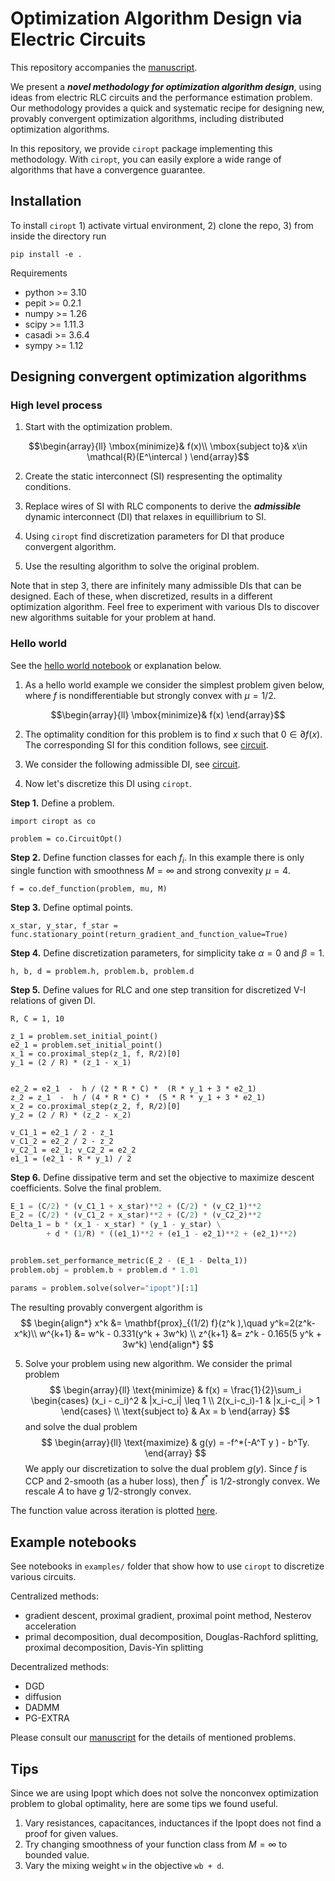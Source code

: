 

# Optimization Algorithm Design via Electric Circuits
 
This repository accompanies the [manuscript](XXX).

We present a ***novel methodology for optimization algorithm design***, 
using ideas from electric RLC circuits and the performance estimation problem. 
Our methodology provides a quick and systematic recipe for designing new, provably convergent optimization algorithms, including distributed optimization algorithms. 

In this repository, we provide `ciropt` package implementing this methodology.
With `ciropt`, you can easily explore a wide range of algorithms that have a convergence guarantee.
 

## Installation
To install `ciropt` 1) activate virtual environment, 2) clone the repo, 3) from inside the directory run 
```python3
pip install -e .
```
Requirements
* python >= 3.10
* pepit >= 0.2.1
* numpy >= 1.26
* scipy >= 1.11.3
* casadi >= 3.6.4
* sympy >= 1.12


## Designing convergent optimization algorithms 

### High level process
1. Start with the optimization problem. 
```math
\begin{array}{ll}
\mbox{minimize}& f(x)\\
    \mbox{subject to}& x\in \mathcal{R}(E^\intercal )
\end{array}
```

2. Create the static interconnect (SI) respresenting the optimality conditions.

3. Replace wires of SI with RLC components to derive the ***admissible*** dynamic interconnect (DI) that relaxes in equillibrium to SI.

4. Using `ciropt` find discretization parameters for DI that produce convergent algorithm.

5. Use the resulting algorithm to solve the original problem. 

Note that in step 3, there are infinitely many admissible DIs that can be designed. 
Each of these, when discretized, results in a different optimization algorithm. 
Feel free to experiment with various DIs to discover new algorithms suitable for your problem at hand.


### Hello world
See the
[hello world notebook](https://github.com/cvxgrp/mlr_fitting/tree/main/examples/hello_world.ipynb)
or explanation below.

1. As a hello world example we consider the simplest problem given below, where $f$
is nondifferentiable but strongly convex with $\mu=1/2$.
```math
\begin{array}{ll}
\mbox{minimize}& f(x)
\end{array}
```
2. The optimality condition for this problem is to find $x$ such that
$0 \in \partial f(x)$. The corresponding SI for this condition follows, see
[circuit](./examples/figures/hello_world_si.pdf).

3. We consider the following admissible DI, see 
[circuit](./examples/figures/hello_world_di.pdf).

4. Now let's discretize this DI using `ciropt`.


**Step 1.** Define a problem.
```python3
import ciropt as co

problem = co.CircuitOpt()
```

**Step 2.** Define function classes for each $f_i$. In this example there is only single function with smoothness $M=\infty$ and strong convexity $\mu=4$.
```python3
f = co.def_function(problem, mu, M)
```

**Step 3.** Define optimal points.
```python3
x_star, y_star, f_star = func.stationary_point(return_gradient_and_function_value=True)
```

**Step 4.** Define discretization parameters, for simplicity take $\alpha=0$ and $\beta=1$.
```python3
h, b, d = problem.h, problem.b, problem.d
```

**Step 5.** Define values for RLC and one step transition for discretized V-I relations
of given DI.
```python3
R, C = 1, 10

z_1 = problem.set_initial_point()
e2_1 = problem.set_initial_point()
x_1 = co.proximal_step(z_1, f, R/2)[0]
y_1 = (2 / R) * (z_1 - x_1)


e2_2 = e2_1  -  h / (2 * R * C) *  (R * y_1 + 3 * e2_1)  
z_2 = z_1  -  h / (4 * R * C) *  (5 * R * y_1 + 3 * e2_1)
x_2 = co.proximal_step(z_2, f, R/2)[0]
y_2 = (2 / R) * (z_2 - x_2)

v_C1_1 = e2_1 / 2 - z_1
v_C1_2 = e2_2 / 2 - z_2
v_C2_1 = e2_1; v_C2_2 = e2_2 
e1_1 = (e2_1 - R * y_1) / 2
```

**Step 6.** Define dissipative term and set the objective to maximize descent coefficients.
Solve the final problem.

```python
E_1 = (C/2) * (v_C1_1 + x_star)**2 + (C/2) * (v_C2_1)**2
E_2 = (C/2) * (v_C1_2 + x_star)**2 + (C/2) * (v_C2_2)**2
Delta_1 = b * (x_1 - x_star) * (y_1 - y_star) \
        + d * (1/R) * ((e1_1)**2 + (e1_1 - e2_1)**2 + (e2_1)**2)


problem.set_performance_metric(E_2 - (E_1 - Delta_1))
problem.obj = problem.b + problem.d * 1.01

params = problem.solve(solver="ipopt")[:1]
``` 

The resulting provably convergent algorithm is 
$$
\begin{align*}
x^k &= \mathbf{prox}_{(1/2) f}(z^k ),\quad  y^k=2(z^k-x^k)\\
w^{k+1} &= w^k - 0.331(y^k + 3w^k) \\
z^{k+1} &= z^k - 0.165(5 y^k + 3w^k)
\end{align*}
$$

5. Solve your problem using new algorithm. 
We consider the primal problem
$$
\begin{array}{ll}
\text{minimize} & f(x) = \frac{1}{2}\sum_i
\begin{cases}
(x_i - c_i)^2 & |x_i-c_i| \leq 1 \\
2(x_i-c_i)-1 & |x_i-c_i| > 1
\end{cases} \\
\text{subject to} & Ax = b
\end{array}
$$
and solve the dual problem
$$
\begin{array}{ll}
\text{maximize} & g(y) = -f^*(-A^T y ) - b^Ty.
\end{array}
$$
We apply our discretization to solve the dual problem $g(y)$.
Since $f$ is CCP and $2$-smooth (as a huber loss), then $f^*$ is $1/2$-strongly convex. We rescale $A$ to have $g$ $1/2$-strongly convex.


The function value across iteration is plotted [here](./examples/figures/simple_hello_wrld.pdf).

## Example notebooks
See notebooks in `examples/` folder
that show how to use `ciropt` to discretize various circuits.

Centralized methods:
* gradient descent, proximal gradient, proximal point method, Nesterov acceleration
* primal decomposition, dual decomposition, Douglas-Rachford splitting, proximal decomposition, Davis-Yin splitting         

Decentralized methods: 
* DGD
* diffusion 
* DADMM
* PG-EXTRA

Please consult our [manuscript](XXX) for the details of mentioned problems. 


## Tips
Since we are using Ipopt which does not solve the nonconvex optimization problem to global optimality, here are some tips we found useful.
1. Vary resistances, capacitances, inductances if the Ipopt does not find a proof for given values. 
2. Try changing smoothness of your function class from $M=\infty$ to bounded value.
3. Vary the mixing weight `w` in the objective `wb + d`.